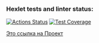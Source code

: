 ### Hexlet tests and linter status:
[![Actions Status](https://github.com/BogdanBarylo/python-project-52/actions/workflows/hexlet-check.yml/badge.svg)](https://github.com/BogdanBarylo/python-project-52/actions)
[![Test Coverage](https://api.codeclimate.com/v1/badges/db3c5ac363e7706ece1e/test_coverage)](https://codeclimate.com/github/BogdanBarylo/python-project-52/test_coverage)

[Это ссылка на Проект](https://task-manager-site-tpi0.onrender.com)